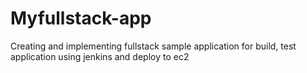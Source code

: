 # Myfullstack-app
Creating and implementing fullstack sample application for build, test application using jenkins and deploy to ec2
